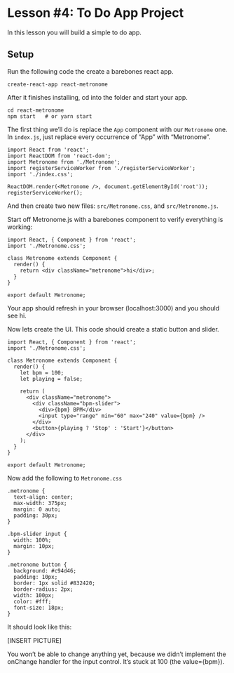 # Lesson #4: To Do App Project
In this lesson you will build a simple to do app.

## Setup
Run the following code the create a barebones react app.

```
create-react-app react-metronome
```

After it finishes installing, cd into the folder and start your app.

```
cd react-metronome
npm start   # or yarn start
```
The first thing we’ll do is replace the `App` component with our `Metronome` one. In `index.js`, just replace every occurrence of “App” with “Metronome”.

```
import React from 'react';
import ReactDOM from 'react-dom';
import Metronome from './Metronome';
import registerServiceWorker from './registerServiceWorker';
import './index.css';

ReactDOM.render(<Metronome />, document.getElementById('root'));
registerServiceWorker();
```

And then create two new files: `src/Metronome.css`, and `src/Metronome.js`.

Start off Metronome.js with a barebones component to verify everything is working:

```
import React, { Component } from 'react';
import './Metronome.css';

class Metronome extends Component {
  render() {
    return <div className="metronome">hi</div>;
  }
}

export default Metronome;
```
Your app should refresh in your browser (localhost:3000) and you should see hi.

Now lets create the UI. This code should create a static button and slider.

```
import React, { Component } from 'react';
import './Metronome.css';

class Metronome extends Component {
  render() {
    let bpm = 100;
    let playing = false;

    return (
      <div className="metronome">
        <div className="bpm-slider">
          <div>{bpm} BPM</div>
          <input type="range" min="60" max="240" value={bpm} />
        </div>
        <button>{playing ? 'Stop' : 'Start'}</button>
      </div>
    );
  }
}

export default Metronome;
```

Now add the following to `Metronome.css`

```
.metronome {
  text-align: center;
  max-width: 375px;
  margin: 0 auto;
  padding: 30px;
}

.bpm-slider input {
  width: 100%;
  margin: 10px;
}

.metronome button {
  background: #c94d46;
  padding: 10px;
  border: 1px solid #832420;
  border-radius: 2px;
  width: 100px;
  color: #fff;
  font-size: 18px;
}
```
It should look like this:

[INSERT PICTURE]

You won’t be able to change anything yet, because we didn’t implement the onChange handler for the input control. It’s stuck at 100 (the value={bpm}).

